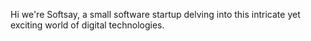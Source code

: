 Hi we're Softsay, a small software startup delving into this intricate yet exciting world of digital technologies. 

<!---
Softsay675/Softsay675 is a ✨ special ✨ repository because its `README.md` (this file) appears on your GitHub profile.
You can click the Preview link to take a look at your changes.
--->
